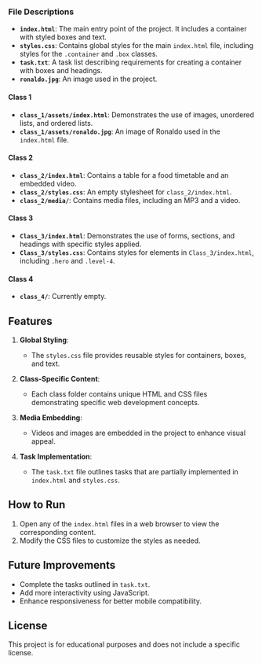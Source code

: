 
### File Descriptions

- **`index.html`**: The main entry point of the project. It includes a container with styled boxes and text.
- **`styles.css`**: Contains global styles for the main `index.html` file, including styles for the `.container` and `.box` classes.
- **`task.txt`**: A task list describing requirements for creating a container with boxes and headings.
- **`ronaldo.jpg`**: An image used in the project.

#### Class 1
- **`class_1/assets/index.html`**: Demonstrates the use of images, unordered lists, and ordered lists.
- **`class_1/assets/ronaldo.jpg`**: An image of Ronaldo used in the `index.html` file.

#### Class 2
- **`class_2/index.html`**: Contains a table for a food timetable and an embedded video.
- **`class_2/styles.css`**: An empty stylesheet for `class_2/index.html`.
- **`class_2/media/`**: Contains media files, including an MP3 and a video.

#### Class 3
- **`Class_3/index.html`**: Demonstrates the use of forms, sections, and headings with specific styles applied.
- **`Class_3/styles.css`**: Contains styles for elements in `Class_3/index.html`, including `.hero` and `.level-4`.

#### Class 4
- **`class_4/`**: Currently empty.

## Features

1. **Global Styling**:
   - The `styles.css` file provides reusable styles for containers, boxes, and text.

2. **Class-Specific Content**:
   - Each class folder contains unique HTML and CSS files demonstrating specific web development concepts.

3. **Media Embedding**:
   - Videos and images are embedded in the project to enhance visual appeal.

4. **Task Implementation**:
   - The `task.txt` file outlines tasks that are partially implemented in `index.html` and `styles.css`.

## How to Run

1. Open any of the `index.html` files in a web browser to view the corresponding content.
2. Modify the CSS files to customize the styles as needed.

## Future Improvements

- Complete the tasks outlined in `task.txt`.
- Add more interactivity using JavaScript.
- Enhance responsiveness for better mobile compatibility.

## License

This project is for educational purposes and does not include a specific license.